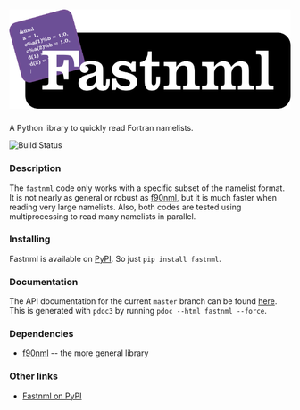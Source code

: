 ![fastnml](media/fastnml.png)
============

A Python library to quickly read Fortran namelists.

![Build Status](https://github.com/jacobwilliams/fastnml/actions/workflows/CI.yml/badge.svg)

### Description

The `fastnml` code only works with a specific subset of the namelist format. It is not nearly as general or robust as [f90nml](https://github.com/marshallward/f90nml), but it is much faster when reading very large namelists. Also, both codes are tested using multiprocessing to read many namelists in parallel.

### Installing

Fastnml is available on [PyPI](https://pypi.org/project/fastnml/). So just `pip install fastnml`.

### Documentation

The API documentation for the current `master` branch can be found [here](https://jacobwilliams.github.io/fastnml/). This is generated with `pdoc3` by running `pdoc --html fastnml --force`.

### Dependencies

 * [f90nml](https://github.com/marshallward/f90nml) -- the more general library

 ### Other links

  * [Fastnml on PyPI](https://pypi.org/project/fastnml/)
